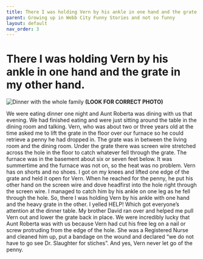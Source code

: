 ```yaml
---
title: There I was holding Vern by his ankle in one hand and the grate in my other hand
parent: Growing up in Webb City Funny Stories and not so funny
layout: default
nav_order: 3
---
```


# There I was holding Vern by his ankle in one hand and the grate in my other hand.

![Dinner with the whole family](../../assets/images/funny-stories/dinner.jpg)
**(LOOK FOR CORRECT PHOTO)**

We were eating dinner one night and Aunt Roberta was dining with us that evening. We had finished eating and were just sitting around the table in the dining room and talking.  Vern, who was about two or three years old at the time asked me to lift the grate in the floor over our furnace so he could retrieve a penny he had dropped in. The grate was in between the living room and the dining room. Under the grate there was screen wire stretched across the hole in the floor to catch whatever fell through the grate. The furnace was in the basement about six or seven feet below. It was summertime and the furnace was not on, so the heat was no problem.  Vern has on shorts and no shoes.  I got on my knees and lifted one edge of the grate and held it open for Vern.  When he reached for the penny, he put his other hand on the screen wire and dove headfirst into the hole right through the screen wire.  I managed to catch him by his ankle on one leg as he fell through the hole.  So, there I was holding Vern by his ankle with one hand and the heavy grate in the other. I yelled HELP! Which got everyone’s attention at the dinner table. My brother David ran over and helped me pull Vern out and lower the grate back in place.  We were incredibly lucky that Aunt Roberta was with us because Vern had cut his free leg on a nail or screw protruding from the edge of the hole.  She was a Registered Nurse and cleaned him up, put a bandage on the wound and declared “we do not have to go see Dr. Slaughter for stiches”.  And yes, Vern never let go of the penny.
